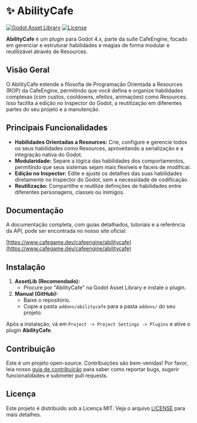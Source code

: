 # ✨ AbilityCafe

[![Godot Asset Library](https://img.shields.io/badge/Godot_Asset_Library-AbilityCafe-478cbf?style=for-the-badge&logo=godot-engine)](https://godotengine.org/asset-library/asset/link-to-asset) <!-- Placeholder -->
[![License](https://img.shields.io/badge/License-MIT-yellow.svg?style=for-the-badge)](https://opensource.org/licenses/MIT)

**AbilityCafe** é um plugin para Godot 4.x, parte da suíte CafeEngine, focado em gerenciar e estruturar habilidades e magias de forma modular e reutilizável através de Resources.

## Visão Geral

O AbilityCafe estende a filosofia de Programação Orientada a Resources (ROP) da CafeEngine, permitindo que você defina e organize habilidades complexas (com custos, cooldowns, efeitos, animações) como Resources. Isso facilita a edição no Inspector do Godot, a reutilização em diferentes partes do seu projeto e a manutenção.

## Principais Funcionalidades

*   **Habilidades Orientadas a Resources:** Crie, configure e gerencie todos os seus habilidades como Resources, aproveitando a serialização e a integração nativa do Godot.
*   **Modularidade:** Separe a lógica das habilidades dos comportamentos, permitindo que seus sistemas sejam mais flexíveis e fáceis de modificar.
*   **Edição no Inspector:** Edite e ajuste os detalhes das suas habilidades diretamente no Inspector do Godot, sem a necessidade de codificação.
*   **Reutilização:** Compartilhe e reutilize definições de habilidades entre diferentes personagens, classes ou inimigos.

## Documentação

A documentação completa, com guias detalhados, tutoriais e a referência da API, pode ser encontrada no nosso site oficial:

[https://www.cafegame.dev/cafeengine/abilitycafe](https://www.cafegame.dev/cafeengine/abilitycafe)

## Instalação

1.  **AssetLib (Recomendado):**
    *   Procure por "AbilityCafe" na Godot Asset Library e instale o plugin.
2.  **Manual (GitHub):**
    *   Baixe o repositório.
    *   Copie a pasta `addons/abilitycafe` para a pasta `addons/` do seu projeto.

Após a instalação, vá em `Project -> Project Settings -> Plugins` e ative o plugin **AbilityCafe**.

## Contribuição

Este é um projeto open-source. Contribuições são bem-venidas! Por favor, leia nosso [guia de contribuição](CONTRIBUTING.md) para saber como reportar bugs, sugerir funcionalidades e submeter pull requests.

## Licença

Este projeto é distribuído sob a Licença MIT. Veja o arquivo [LICENSE](LICENSE) para mais detalhes.

